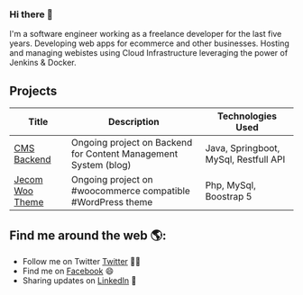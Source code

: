 ### Hi there 👋

I'm a software engineer working as a freelance developer for the last five  years. Developing web apps for ecommerce and other businesses. Hosting and managing webistes using Cloud Infrastructure leveraging the power of Jenkins & Docker.

<!-- ![](https://github.com/imajs7/imajs7/blob/main/my-git-cover.png) -->

## Projects

| Title | Description | Technologies Used |
| ------ | ----------- | ----------------- |
| [<a href="https://github.com/imajs7/jsm-blog-backend" target="_blank">CMS Backend</a>](https://github.com/imajs7/jsm-blog-backend) | Ongoing project on Backend for Content Management System (blog) | Java, Springboot, MySql, Restfull API |
| [<a href="https://github.com/imajs7/woo-ecom" target="_blank">Jecom Woo Theme</a>](https://github.com/imajs7/woo-ecom) | Ongoing project on #woocommerce compatible #WordPress theme | Php, MySql, Boostrap 5 |

## Find me around the web 🌎: 


- Follow me on Twitter <a href="https://www.twitter.com/imajs7">Twitter</a> ✍🏾
- Find me on <a href="https://facebook.com/imajs7">Facebook</a> 😄
- Sharing updates on <a href="https://www.linkedin.com/in/imajs7/">LinkedIn</a> 💼


<!--
**imajs7/imajs7** is a ✨ _special_ ✨ repository because its `README.md` (this file) appears on your GitHub profile.

Here are some ideas to get you started:

- 🔭 I’m currently working on ...
- 🌱 I’m currently learning ...
- 👯 I’m looking to collaborate on ...
- 🤔 I’m looking for help with ...
- 💬 Ask me about ...
- 📫 How to reach me: ...
- 😄 Pronouns: ...
- ⚡ Fun fact: ...
-->
